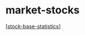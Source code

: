 # market-stocks

[[stock-base-statistics]]

[//begin]: # "Autogenerated link references for markdown compatibility"
[stock-base-statistics]: ../notes/stock-base-statistics "Stock base statistics"
[//end]: # "Autogenerated link references"